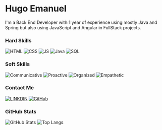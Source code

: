# Hugo Emanuel
I'm a Back End Developer with 1 year of experience using mostly Java and Spring but also using JavaScript and Angular in FullStack projects.

### Hard Skills
![HTML](https://img.shields.io/badge/HTML-grey)
![CSS](https://img.shields.io/badge/CSS-black)
![JS](https://img.shields.io/badge/JavaScript-grey)
![Java](https://img.shields.io/badge/Java-black)
![SQL](https://img.shields.io/badge/SQL-grey)

### Soft Skills
![Communicative](https://img.shields.io/badge/Communicative-red)
![Proactive](https://img.shields.io/badge/Proactive-blue)
![Organized](https://img.shields.io/badge/Organized-red)
![Empathetic](https://img.shields.io/badge/Empathetic-blue)

### Contact Me
[![LINKDIN](https://img.shields.io/badge/Linkdin-blue)](https://www.linkedin.com/in/hugo-emanuel/)
[![GitHub](https://img.shields.io/badge/GitHub-black)](https://github.com/hugojrhg)

### GitHub Stats
![GitHub Stats](https://github-readme-stats.vercel.app/api?username=hugojrhg&theme=transparent&bg_color=013&border_color=30A3DC&show_icons=true&icon_color=30A3DC&title_color=E94D5F&text_color=FFF)
![Top Langs](https://github-readme-stats-git-masterrstaa-rickstaa.vercel.app/api/top-langs/?username=hugojrhg&layout=compact&bg_color=013&border_color=30A3DC&title_color=E94D5F&text_color=FFF)